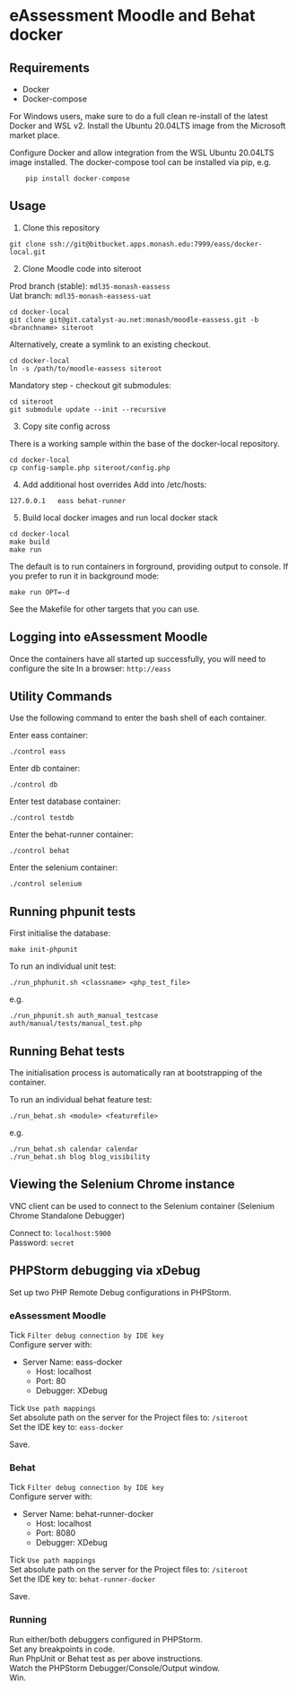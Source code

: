 # eAssessment Moodle and Behat docker

## Requirements

- Docker
- Docker-compose

For Windows users, make sure to do a full clean re-install of the latest Docker and WSL v2.
Install the Ubuntu 20.04LTS image from the Microsoft market place.

Configure Docker and allow integration from the WSL Ubuntu 20.04LTS image installed.
The docker-compose tool can be installed via pip, e.g.
```
    pip install docker-compose
```

## Usage

1. Clone this repository

```
git clone ssh://git@bitbucket.apps.monash.edu:7999/eass/docker-local.git
```

2. Clone Moodle code into siteroot

Prod branch (stable): ```mdl35-monash-eassess```<br>
Uat branch: ```mdl35-monash-eassess-uat```

```
cd docker-local
git clone git@git.catalyst-au.net:monash/moodle-eassess.git -b <branchname> siteroot
```

Alternatively, create a symlink to an existing checkout.
```
cd docker-local
ln -s /path/to/moodle-eassess siteroot
```

Mandatory step - checkout git submodules:
```
cd siteroot
git submodule update --init --recursive
```

3. Copy site config across

There is a working sample within the base of the docker-local repository.
```
cd docker-local
cp config-sample.php siteroot/config.php
```

4. Add additional host overrides
Add into /etc/hosts:
```
127.0.0.1   eass behat-runner
```

5. Build local docker images and run local docker stack

```
cd docker-local
make build
make run
```

The default is to run containers in forground, providing output to console.
If you prefer to run it in background mode:
```
make run OPT=-d
```

See the Makefile for other targets that you can use.

## Logging into eAssessment Moodle

Once the containers have all started up successfully, you will need to configure the site
In a browser:
```http://eass```

## Utility Commands

Use the following command to enter the bash shell of each container.

Enter eass container:

```
./control eass
```

Enter db container:

```
./control db
```

Enter test database container:

```
./control testdb
```

Enter the behat-runner container:

```
./control behat
```

Enter the selenium container:

```
./control selenium
```

## Running phpunit tests

First initialise the database:
```
make init-phpunit
```

To run an individual unit test:
```
./run_phphunit.sh <classname> <php_test_file>
```
e.g.
```
./run_phpunit.sh auth_manual_testcase auth/manual/tests/manual_test.php
```

## Running Behat tests

The initialisation process is automatically ran at bootstrapping of the container.

To run an individual behat feature test:
```
./run_behat.sh <module> <featurefile>
```
e.g.
```
./run_behat.sh calendar calendar
./run_behat.sh blog blog_visibility
```

## Viewing the Selenium Chrome instance

VNC client can be used to connect to the Selenium container (Selenium Chrome Standalone Debugger)

Connect to: ```localhost:5900```<br>
Password: ```secret```

## PHPStorm debugging via xDebug

Set up two PHP Remote Debug configurations in PHPStorm.

### eAssessment Moodle
Tick ```Filter debug connection by IDE key```<br>
Configure server with:
* Server Name: eass-docker
  * Host: localhost
  * Port: 80
  * Debugger: XDebug

Tick ```Use path mappings```<br>
Set absolute path on the server for the Project files to: ```/siteroot```<br>
Set the IDE key to: ```eass-docker```<br>

Save.

### Behat
Tick ```Filter debug connection by IDE key```<br>
Configure server with:
* Server Name: behat-runner-docker
  * Host: localhost
  * Port: 8080
  * Debugger: XDebug

Tick ```Use path mappings```<br>
Set absolute path on the server for the Project files to: ```/siteroot```<br>
Set the IDE key to: ```behat-runner-docker```

Save.

### Running
Run either/both debuggers configured in PHPStorm.<br>
Set any breakpoints in code.<br>
Run PhpUnit or Behat test as per above instructions.<br>
Watch the PHPStorm Debugger/Console/Output window.<br>
Win.
